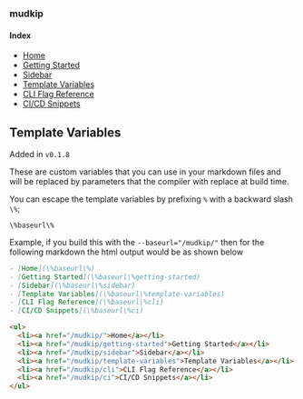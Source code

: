 ### mudkip

#### Index

- [Home](/)
- [Getting Started](/getting-started)
- [Sidebar](/sidebar)
- [Template Variables](/template-variables)
- [CLI Flag Reference](/cli)
- [CI/CD Snippets](/ci)

## Template Variables

Added in `v0.1.8`

These are custom variables that you can use in your markdown files and will be replaced by parameters
that the compiler with replace at build time.

You can escape the template variables by prefixing `%` with a backward slash `\%`;

`\%baseurl\%`

Example, if you build this with the `--baseurl="/mudkip/"` then for the following markdown the html output would be as shown below

```md
- [Home](\%baseurl\%)
- [Getting Started](\%baseurl\%getting-started)
- [Sidebar](\%baseurl\%sidebar)
- [Template Variables](\%baseurl\%template-variables)
- [CLI Flag Reference](\%baseurl\%cli)
- [CI/CD Snippets](\%baseurl\%ci)
```

```html
<ul>
  <li><a href="/mudkip/">Home</a></li>
  <li><a href="/mudkip/getting-started">Getting Started</a></li>
  <li><a href="/mudkip/sidebar">Sidebar</a></li>
  <li><a href="/mudkip/template-variables">Template Variables</a></li>
  <li><a href="/mudkip/cli">CLI Flag Reference</a></li>
  <li><a href="/mudkip/ci">CI/CD Snippets</a></li>
</ul>
```
